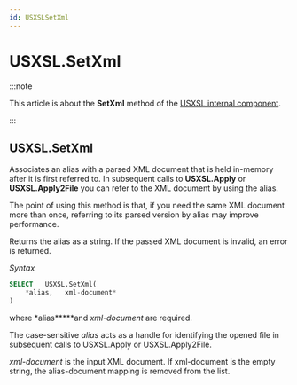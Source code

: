 ```yaml
---
id: USXSLSetXml
---
```


# USXSL.SetXml




:::note

This article is about the **SetXml** method of the [USXSL internal component](/Extensions/USXSL_internal_component).

:::

## **USXSL.SetXml**

Associates an alias with a parsed XML document that is held in-memory after it is first referred to. In subsequent calls to **USXSL.Apply** or **USXSL.Apply2File** you can refer to the XML document by using the alias.

The point of using this method is that, if you need the same XML document more than once, referring to its parsed version by alias may improve performance.

Returns the alias as a string. If the passed XML document is invalid, an error is returned.

*Syntax*

```sql
SELECT   USXSL.SetXml(
    *alias,   xml-document*
)
```

where *alias*****and *xml-document* are required.

The case-sensitive *alias* acts as a handle for identifying the opened file in subsequent calls to USXSL.Apply or USXSL.Apply2File.

*xml-document* is the input XML document. If xml-document is the empty string, the alias-document mapping is removed from the list.

 